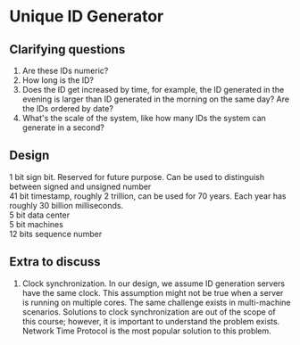 # Unique ID Generator
## Clarifying questions
1. Are these IDs numeric?
2. How long is the ID?
3. Does the ID get increased by time, for example, the ID generated in the evening is larger than ID generated in the morning on the same day?  Are the IDs ordered by date?  
4. What's the scale of the system, like how many IDs the system can generate in a second?
## Design
1 bit sign bit. Reserved for future purpose. Can be used to distinguish between signed and unsigned number  
41 bit timestamp, roughly 2 trillion, can be used for 70 years. Each year has roughly 30 billion milliseconds.  
5 bit data center  
5 bit machines  
12 bits sequence number  
## Extra to discuss
1. Clock synchronization.
   In our design, we assume ID generation servers have the same clock. This assumption might not be true when a server is running on multiple cores. The same challenge exists in multi-machine scenarios. Solutions to clock synchronization are out of the scope of this course; however, it is important to understand the problem exists. Network Time Protocol is the most popular solution to this problem.
